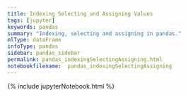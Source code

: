 ```yaml
---
title: Indexing Selecting and Assigning Values
tags: [jupyter]
keywords: pandas
summary: "Indexing, selecting and assigning in pandas."
mlType: dataFrame
infoType: pandas
sidebar: pandas_sidebar
permalink: pandas_indexingSelectingAssigning.html
notebookfilename:  pandas_indexingSelectingAssigning
---
```


{% include jupyterNotebook.html %}